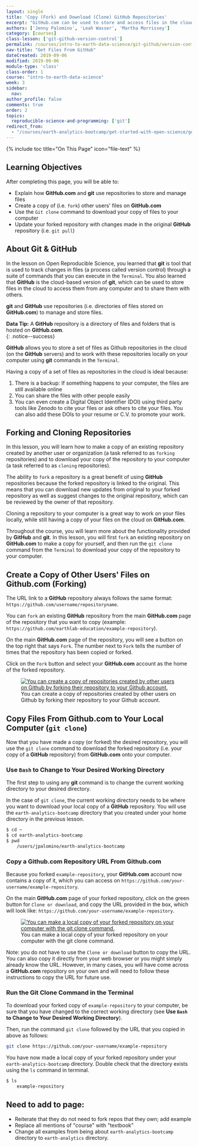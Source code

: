 ```yaml
---
layout: single
title: 'Copy (Fork) and Download (Clone) GitHub Repositories'
excerpt: "GitHub.com can be used to store and access files in the cloud to share with others or simply as a backup of your local files. Learn how to create a copy of files on GitHub (forking) and to download files from GitHub to your computer (cloning)."
authors: ['Jenny Palomino', 'Leah Wasser', 'Martha Morrissey']
category: [courses]
class-lesson: ['git-github-version-control']
permalink: /courses/intro-to-earth-data-science/git-github/version-control/fork-clone-github-repositories/
nav-title: "Get Files From GitHub"
dateCreated: 2019-09-06
modified: 2019-09-06
module-type: 'class'
class-order: 1
course: "intro-to-earth-data-science"
week: 3
sidebar:
  nav:
author_profile: false
comments: true
order: 2
topics:
  reproducible-science-and-programming: ['git']
redirect_from:
  - "/courses/earth-analytics-bootcamp/get-started-with-open-science/get-files-from-github/"
---
```


{% include toc title="On This Page" icon="file-text" %}

<div class='notice--success' markdown="1">

## <i class="fa fa-graduation-cap" aria-hidden="true"></i> Learning Objectives

After completing this page, you will be able to:

* Explain how **GitHub.com** and **git** use repositories to store and manage files
* Create a copy of (i.e. `fork`) other users' files on **GitHub.com** 
* Use the `Git clone` command to download your copy of files to your computer 
* Update your forked repository with changes made in the original **GitHub** repository (i.e. `git pull`)

 </div>


## About Git & GitHub

In the lesson on Open Reproducible Science, you learned that **git** is tool that is used to track changes in files (a process called version control) through a suite of commands that you can execute in the `Terminal`. You also learned that **GitHub** is the cloud-based version of **git**, which can be used to store files in the cloud to access them from any computer and to share them with others.  

**git** and **GitHub** use repositories (i.e. directories of files stored on **GitHub.com**) to manage and store files. 

<i class="fa fa-star"></i> **Data Tip:** A **GitHub** repository is a directory of files and folders that is hosted on **GitHub.com**.  
{: .notice--success}

**GitHub** allows you to store a set of files as Github repositories in the cloud (on the **GitHub** servers) and to work with these repositories locally on your computer using **git** commands in the `Terminal`. 

Having a copy of a set of files as repositories in the cloud is ideal because:

1. There is a backup: If something happens to your computer, the files are still available online
2. You can share the files with other people easily
3. You can even create a Digital Object Identifier (DOI) using third party tools like Zenodo to cite your files or ask others to cite your files. You can also add these DOIs to your resume or C.V. to promote your work. 


## Forking and Cloning Repositories

In this lesson, you will learn how to make a copy of an existing repository created by another user or organization (a task referred to as `forking` repositories) and to download your copy of the repository to your computer (a task referred to as `cloning` repositories). 

The ability to `fork` a repository is a great benefit of using **GitHub** repositories because the forked repository is linked to the original. This means that you can download new updates from original to your forked repository as well as suggest changes to the original repository, which can be reviewed by the owner of that repository. 

Cloning a repository to your computer is a great way to work on your files locally, while still having a copy of your files on the cloud on **GitHub.com**.

Throughout the course, you will learn more about the functionality provided by **GitHub** and **git**. In this lesson, you will first `fork` an existing repository on **GitHub.com** to make a copy for yourself, and then run the `git clone` command from the `Terminal` to download your copy of the repository to your computer.  
   

## Create a Copy of Other Users' Files on Github.com (Forking)

The URL link to a **GitHub** repository always follows the same format: `https://github.com/username/repositoryname`. 

You can `fork` an existing **GitHub** repository from the main **GitHub.com** page of the repository that you want to copy (example: `https://github.com/earthlab-education/example-repository`).

On the main **GitHub.com** page of the repository, you will see a button on the top right that says `Fork`. The number next to `Fork` tells the number of times that the repository has been copied or forked.

Click on the `Fork` button and select your **GitHub.com** account as the home of the forked repository. 

<figure>
 <a href="{{ site.url }}/images/courses/earth-analytics/git/git-fork-repo.gif">
 <img src="{{ site.url }}/images/courses/earth-analytics/git/git-fork-repo.gif" alt="You can create a copy of repositories created by other users on Github by forking their repository to your Github account."></a>
 <figcaption> You can create a copy of repositories created by other users on Github by forking their repository to your Github account. 
 </figcaption>
</figure>



## Copy Files From Github.com to Your Local Computer (`git clone`)

Now that you have made a copy (or forked) the desired repository, you will use the `git clone` command to download the forked repository (i.e. your copy of a **GitHub** repository) from **GitHub.com** onto your computer. 


### Use `Bash` to Change to Your Desired Working Directory

The first step to using any **git** command is to change the current working directory to your desired directory.

In the case of `git clone`, the current working directory needs to be where you want to download your local copy of a **GitHub** repository. You will use the `earth-analytics-bootcamp` directory that you created under your home directory in the previous lesson.

```bash
$ cd ~
$ cd earth-analytics-bootcamp
$ pwd
    /users/jpalomino/earth-analytics-bootcamp
```

### Copy a Github.com Repository URL From Github.com

Because you forked `example-repository`, your **GitHub.com** account now contains a copy of it, which you can access on `https://github.com/your-username/example-repository`. 

On the main **GitHub.com** page of your forked repository, click on the green button for `Clone or download`, and copy the URL provided in the box, which will look like: `https://github.com/your-username/example-repository`. 

<figure>
 <a href="{{ site.url }}/images/courses/earth-analytics/git/git-clone-repo.gif">
 <img src="{{ site.url }}/images/courses/earth-analytics/git/git-clone-repo.gif" alt="You can make a local copy of your forked repository on your computer with the git clone command."></a>
 <figcaption> You can make a local copy of your forked repository on your computer with the git clone command. 
 </figcaption>
</figure>

Note: you do not have to use the `Clone or download` button to copy the URL. You can also copy it directly from your web browser or you might simply already know the URL. However, in many cases, you will have come across a **GitHub.com** repository on your own and will need to follow these instructions to copy the URL for future use.


### Run the Git Clone Command in the Terminal

To download your forked copy of `example-repository` to your computer, be sure that you have changed to the correct working directory (see **Use `Bash` to Change to Your Desired Working Directory**). 

Then, run the command `git clone` followed by the URL that you copied in above as follows: 

```bash
git clone https://github.com/your-username/example-repository
```

You have now made a local copy of your forked repository under your `earth-analytics-bootcamp` directory. Double check that the directory exists using the `ls` command in terminal. 

```bash
$ ls     
    example-repository
```


## Need to add to page: 

* Reiterate that they do not need to fork repos that they own; add example
* Replace all mentions of "course" with "textbook"
* Change all examples from being about `earth-analytics-bootcamp` directory to `earth-analytics` directory.
